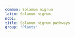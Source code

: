```yaml
---
common: Solanum nigrum
latin: Solanum nigrum
ncbi: 
title: Solanum nigrum pathways
group: "Plants"
---
```

